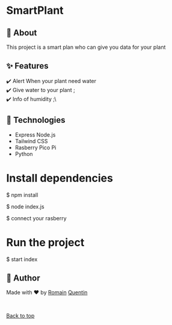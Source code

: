 # SmartPlant

## :dart: About ##

This project is a smart plan who can give you data for your plant


## :sparkles: Features ##

:heavy_check_mark: Alert When your plant need water\
:heavy_check_mark: Give water to your plant ;\
:heavy_check_mark: Info of humidity ;\

## :rocket: Technologies ##

 - Express Node.js
 - Tailwind CSS 
 - Rasberry Pico Pi 
 - Python  

# Install dependencies

$ npm install

$ node index.js

$ connect your rasberry

# Run the project

$ start index

## :memo: Author ##

Made with :heart: by 
<a href="https://github.com/romainmltr" target="_blank">Romain</a>
<a href="https://github.com/QuentinDrouet" target="_blank">Quentin</a>

&#xa0;

<a href="#top">Back to top</a>
